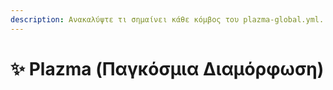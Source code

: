 ```yaml
---
description: Ανακαλύψτε τι σημαίνει κάθε κόμβος του plazma-global.yml.
---
```


# ✨ Plazma (Παγκόσμια Διαμόρφωση)
